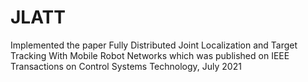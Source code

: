 # JLATT

Implemented the paper Fully Distributed Joint Localization and Target Tracking With Mobile Robot Networks which was published on IEEE Transactions on Control Systems Technology, July 2021
